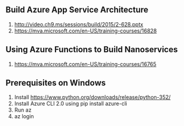 ## Build Azure App Service Architecture
  1. http://video.ch9.ms/sessions/build/2015/2-628.pptx
  2. https://mva.microsoft.com/en-US/training-courses/16828

## Using Azure Functions to Build Nanoservices
  1. https://mva.microsoft.com/en-US/training-courses/16765

## Prerequisites on Windows 
  1. Install https://www.python.org/downloads/release/python-352/
  2. Install Azure CLI 2.0 using pip install azure-cli
  3. Run az
  4. az login

